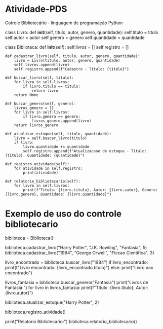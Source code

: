 # Atividade-PDS
Cotrole Bibliotecário - linguagem de programação Python


class Livro:
    def __init__(self, titulo, autor, genero, quantidade):
        self.titulo = titulo
        self.autor = autor
        self.genero = genero
        self.quantidade = quantidade

class Biblioteca:
    def __init__(self):
        self.livros = []
        self.registro = []

    def cadastrar_livro(self, titulo, autor, genero, quantidade):
        livro = Livro(titulo, autor, genero, quantidade)
        self.livros.append(livro)
        self.registro.append(f"Cadastro - Título: {titulo}")

    def buscar_livro(self, titulo):
        for livro in self.livros:
            if livro.titulo == titulo:
                return livro
        return None

    def buscar_genero(self, genero):
        livros_genero = []
        for livro in self.livros:
            if livro.genero == genero:
                livros_genero.append(livro)
        return livros_genero

    def atualizar_estoque(self, titulo, quantidade):
        livro = self.buscar_livro(titulo)
        if livro:
            livro.quantidade += quantidade
            self.registro.append(f"Atualizacaoo de estoque - Titulo: {titulo}, Quantidade: {quantidade}")

    def registro_atividade(self):
        for atividade in self.registro:
            print(atividade)

    def relatorio_bibliotecario(self):
        for livro in self.livros:
            print(f"Titulo: {livro.titulo}, Autor: {livro.autor}, Genero: {livro.genero}, Quantidade: {livro.quantidade}")


# Exemplo de uso do controle bibliotecario
biblioteca = Biblioteca()

biblioteca.cadastrar_livro("Harry Potter", "J.K. Rowling", "Fantasia", 5)
biblioteca.cadastrar_livro("1984", "George Orwell", "Ficcao Cientifica", 3)

livro_encontrado = biblioteca.buscar_livro("1984")
if livro_encontrado:
    print(f"Livro encontrado: {livro_encontrado.titulo}")
else:
    print("Livro nao encontrado")

livros_fantasia = biblioteca.buscar_genero("Fantasia")
print("Livros de Fantasia:")
for livro in livros_fantasia:
    print(f"Titulo: {livro.titulo}, Autor: {livro.autor}")

biblioteca.atualizar_estoque("Harry Potter", 2)

biblioteca.registro_atividade()

print("Relatorio Bibliotecario:")
biblioteca.relatorio_bibliotecario()
